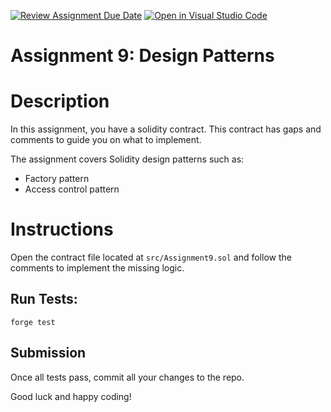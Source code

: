 [![Review Assignment Due Date](https://classroom.github.com/assets/deadline-readme-button-22041afd0340ce965d47ae6ef1cefeee28c7c493a6346c4f15d667ab976d596c.svg)](https://classroom.github.com/a/CPPiJa5N)
[![Open in Visual Studio Code](https://classroom.github.com/assets/open-in-vscode-2e0aaae1b6195c2367325f4f02e2d04e9abb55f0b24a779b69b11b9e10269abc.svg)](https://classroom.github.com/online_ide?assignment_repo_id=19649942&assignment_repo_type=AssignmentRepo)
# Assignment 9: Design Patterns

# Description

In this assignment, you have a solidity contract. This contract has gaps and comments to guide you on what to implement.


The assignment covers Solidity design patterns such as:
- Factory pattern
- Access control pattern


# Instructions

Open the contract file located at `src/Assignment9.sol` and follow the comments to implement the missing logic.

## Run Tests:

`forge test`

## Submission

Once all tests pass, commit all your changes to the repo.

Good luck and happy coding!

